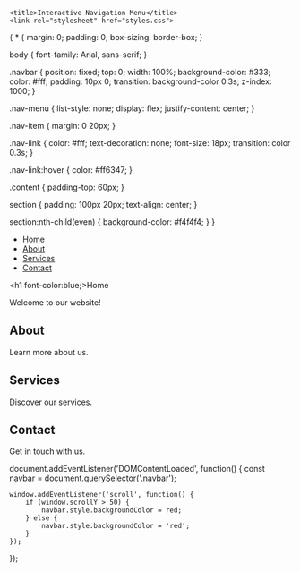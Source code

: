 <!DOCTYPE html>
<html lang="en">
<head>
    
    <title>Interactive Navigation Menu</title>
    <link rel="stylesheet" href="styles.css">
</head>
<body>{
  * {
    margin: 0;
    padding: 0;
    box-sizing: border-box;
}

body {
    font-family: Arial, sans-serif;
}

.navbar {
    position: fixed;
    top: 0;
    width: 100%;
    background-color: #333;
    color: #fff;
    padding: 10px 0;
    transition: background-color 0.3s;
    z-index: 1000;
}

.nav-menu {
    list-style: none;
    display: flex;
    justify-content: center;
}

.nav-item {
    margin: 0 20px;
}

.nav-link {
    color: #fff;
    text-decoration: none;
    font-size: 18px;
    transition: color 0.3s;
}

.nav-link:hover {
    color: #ff6347;
}

.content {
    padding-top: 60px;
}

section {
    padding: 100px 20px;
    text-align: center;
}

section:nth-child(even) {
    background-color: #f4f4f4;
}
  }
    <nav class="navbar">
        <ul class="nav-menu">
            <li class="nav-item"><a href="#home" class="nav-link">Home</a></li>
            <li class="nav-item"><a href="#about" class="nav-link">About</a></li>
            <li class="nav-item"><a href="#services" class="nav-link">Services</a></li>
            <li class="nav-item"><a href="#contact" class="nav-link">Contact</a></li>
        </ul>
    </nav>
    <div class="content">
        <section id="home">
            <h1 font-color:blue;>Home</h1>
            <p>Welcome to our website!</p>
        </section>
        <section id="about">
            <h1>About</h1>
            <p>Learn more about us.</p>
        </section>
        <section id="services">
            <h1>Services</h1>
            <p>Discover our services.</p>
        </section>
        <section id="contact">
            <h1>Contact</h1>
            <p>Get in touch with us.</p>
        </section>
    </div>
    document.addEventListener('DOMContentLoaded', function() {
    const navbar = document.querySelector('.navbar');

    window.addEventListener('scroll', function() {
        if (window.scrollY > 50) {
            navbar.style.backgroundColor = red;
        } else {
            navbar.style.backgroundColor = 'red';
        }
    });
});
</body>
</html>
